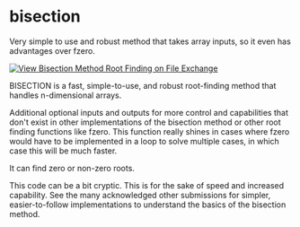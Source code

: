 # bisection
Very simple to use and robust method that takes array inputs, so it even has advantages over fzero.

[![View Bisection Method Root Finding on File Exchange](https://www.mathworks.com/matlabcentral/images/matlab-file-exchange.svg)](https://www.mathworks.com/matlabcentral/fileexchange/28150)

BISECTION is a fast, simple-to-use, and robust root-finding method that handles n-dimensional arrays.

Additional optional inputs and outputs for more control and capabilities that don't exist in other implementations of the bisection method or other root finding functions like fzero.
This function really shines in cases where fzero would have to be implemented in a loop to solve multiple cases, in which case this will be much faster.

It can find zero or non-zero roots.

This code can be a bit cryptic. This is for the sake of speed and increased capability. See the many acknowledged other submissions for simpler, easier-to-follow implementations to understand the basics of the bisection method.
